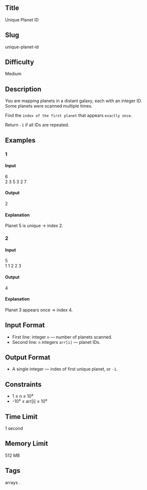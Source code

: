 ## Title

Unique Planet ID

## Slug

unique-planet-id

## Difficulty

Medium

## Description

You are mapping planets in a distant galaxy, each with an integer ID.  
Some planets were scanned multiple times.  

Find the `index of the first planet` that appears `exactly once`.  

Return `-1` if all IDs are repeated.

## Examples

### 1

#### Input

6  
2 3 5 3 2 7

#### Output
2

#### Explanation

Planet 5 is unique → index 2.

### 2

#### Input

5  
1 1 2 2 3

#### Output
4

#### Explanation

Planet 3 appears once → index 4.

## Input Format  

- First line: integer `n` — number of planets scanned.  
- Second line: `n` integers `arr[i]` — planet IDs.

## Output Format  

- A single integer — index of first unique planet, or `-1`.

## Constraints  

- 1 ≤ n ≤ 10⁴  
- -10⁹ ≤ arr[i] ≤ 10⁹    

## Time Limit

1 second

## Memory Limit

512 MB

## Tags

arrays .
